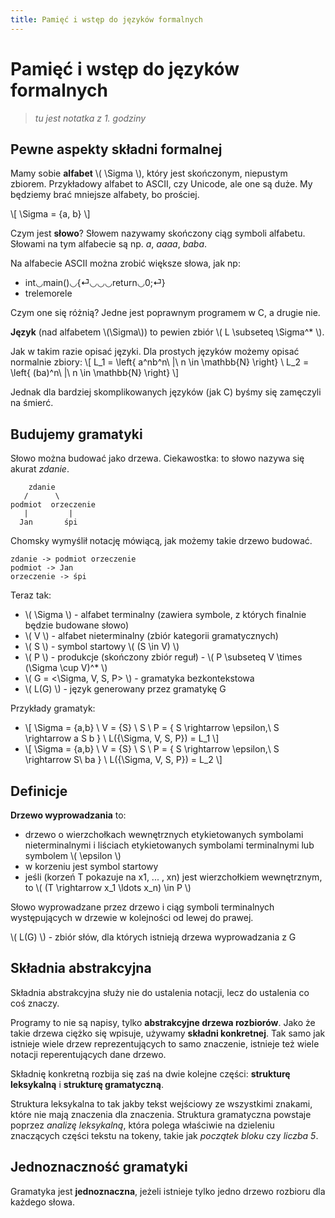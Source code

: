 ```yaml
---
title: Pamięć i wstęp do języków formalnych
---
```


# Pamięć i wstęp do języków formalnych

> *tu jest notatka z 1. godziny*

## Pewne aspekty składni formalnej

Mamy sobie **alfabet** \\( \Sigma \\), który jest skończonym, niepustym zbiorem. Przykładowy alfabet to ASCII, czy Unicode, ale one są duże. My będziemy brać mniejsze alfabety, bo prościej.

\\[ \Sigma = \{a, b\} \\]

Czym jest **słowo**? Słowem nazywamy skończony ciąg symboli alfabetu. Słowami na tym alfabecie są np. _a_, _aaaa_, _baba_.

Na alfabecie ASCII można zrobić większe słowa, jak np:

- int◡main()◡{⏎◡◡◡return◡0;⏎}
- trelemorele

Czym one się różnią? Jedne jest poprawnym programem w C, a drugie nie.

**Język** (nad alfabetem \\(\Sigma\\)) to pewien zbiór \\( L \subseteq \Sigma^* \\).

Jak w takim razie opisać języki. Dla prostych języków możemy opisać normalnie zbiory:
\\[
L_1 = \left\{ a^nb^n\ |\ n \in \mathbb{N} \right\} \\
L_2 = \left\{ (ba)^n\ |\ n \in \mathbb{N} \right\}
\\]

Jednak dla bardziej skomplikowanych języków (jak C) byśmy się zamęczyli na śmierć.

## Budujemy gramatyki

Słowo można budować jako drzewa. Ciekawostka: to słowo nazywa się akurat _zdanie_.

        zdanie
       /      \
    podmiot  orzeczenie
       |         |
      Jan       śpi

Chomsky wymyślił notację mówiącą, jak możemy takie drzewo budować.

    zdanie -> podmiot orzeczenie
    podmiot -> Jan
    orzeczenie -> śpi

Teraz tak:

- \\( \Sigma \\) - alfabet terminalny (zawiera symbole, z których finalnie będzie budowane słowo)
- \\( V \\) - alfabet nieterminalny (zbiór kategorii gramatycznych)
- \\( S \\) - symbol startowy \\( (S \in V) \\)
- \\( P \\) - produkcje (skończony zbiór reguł) - \\( P \subseteq V \times (\Sigma \cup V)^* \\)
- \\( G = <\Sigma, V, S, P> \\) - gramatyka bezkontekstowa
- \\( L(G) \\) - język generowany przez gramatykę G

Przykłady gramatyk:

- \\[
\Sigma = \{a,b\} \\
V = {S} \\
S \\
P = \{ S \rightarrow \epsilon,\ S \rightarrow a S b \} \\
L(\{\Sigma, V, S, P\}) = L_1
\\]
- \\[
\Sigma = \{a,b\} \\
V = {S} \\
S \\
P = \{ S \rightarrow \epsilon,\ S \rightarrow S\ ba \} \\
L(\{\Sigma, V, S, P\}) = L_2
\\]

## Definicje

**Drzewo wyprowadzania** to:

- drzewo o wierzchołkach wewnętrznych etykietowanych symbolami nieterminalnymi i liściach etykietowanych symbolami terminalnymi lub symbolem \\( \epsilon \\)
- w korzeniu jest symbol startowy
- jeśli (korzeń T pokazuje na x1, ... , xn) jest wierzchołkiem wewnętrznym, to \\( (T \rightarrow x_1 \ldots x_n) \in P \\)

Słowo wyprowadzane przez drzewo i ciąg symboli terminalnych występujących w drzewie w kolejności od lewej do prawej.

\\( L(G) \\) - zbiór słów, dla których istnieją drzewa wyprowadzania z G

## Składnia abstrakcyjna

Składnia abstrakcyjna służy nie do ustalenia notacji, lecz do ustalenia co coś znaczy.

Programy to nie są napisy, tylko **abstrakcyjne drzewa rozbiorów**. Jako że takie drzewa ciężko się wpisuje, używamy **składni konkretnej**. Tak samo jak istnieje wiele drzew reprezentujących to samo znaczenie, istnieje też wiele notacji reperentujących dane drzewo.

Składnię konkretną rozbija się zaś na dwie kolejne części: **strukturę leksykalną** i **strukturę gramatyczną**.

Struktura leksykalna to tak jakby tekst wejściowy ze wszystkimi znakami, które nie mają znaczenia dla znaczenia. Struktura gramatyczna powstaje poprzez _analizę leksykalną_, która polega właściwie na dzieleniu znaczących części tekstu na tokeny, takie jak _początek bloku_ czy _liczba 5_.

## Jednoznaczność gramatyki
Gramatyka jest **jednoznaczna**, jeżeli istnieje tylko jedno drzewo rozbioru dla każdego słowa.